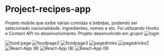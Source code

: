 # Project-recipes-app
Projeto mobile que exibe várias comidas e bebidas, podendo ser selecionado nacionalidade, ingredientes, nomes e etc. Foi utilizando Hooks e Context API no desenvolvimento. 
Projeto desenvolvido em grupo! 
![login](https://user-images.githubusercontent.com/89083420/172683888-fd724133-ae7b-4c21-94c8-c7140d8f07c2.png)




![food page](https://user-images.githubusercontent.com/89083420/172683801-b148fcf4-ca6a-46fe-9a1e-86e661c2a38c.png)
![foodpage2](https://user-images.githubusercontent.com/89083420/172683837-d9f8fc7d-61a5-4a4e-a831-77a53666a8f2.png)
![foodpage3](https://user-images.githubusercontent.com/89083420/172683845-837dc7ac-b6e7-4933-9fa7-f213c243afc6.png)
![pagedrinks](https://user-images.githubusercontent.com/89083420/172683906-342ca45e-7a33-49a2-93d9-2ff9595e4d2e.png)
![pagedrinks2](https://user-images.githubusercontent.com/89083420/172683938-7a7a748f-6928-4720-ba86-ed04fd4ac365.png)
![React-App (6)](https://user-images.githubusercontent.com/89083420/172683970-56285936-2c47-4e12-94c5-d66c5ffc935f.png)
![React-App (8)](https://user-images.githubusercontent.com/89083420/172683999-2917ce7e-d3ba-4a14-8ba3-e10cb7d9753c.png)
![React-App (9)](https://user-images.githubusercontent.com/89083420/172684014-04959402-f56a-4a92-b06b-ba2baffa50ed.png)
